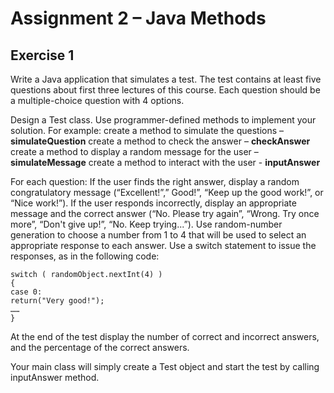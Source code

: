 # Assignment 2 – Java Methods

## Exercise 1

Write a Java application that simulates a test. The test contains at least five questions about first three lectures of this course. Each question should be a multiple-choice question with 4 options. 

Design a Test class. Use programmer-defined methods to implement your solution. For example:
create a method to simulate the questions – **simulateQuestion**
create a method to check the answer – **checkAnswer**
create a method to display a random message for the user – **simulateMessage**
create a method to interact with the user - **inputAnswer**

For each question:
If the user finds the right answer, display a random congratulatory message (“Excellent!”,” Good!”, “Keep up the good work!”, or “Nice work!”).
If the user responds incorrectly, display an appropriate message and the correct answer (“No. Please try again”, “Wrong. Try once more”, “Don't give up!”, “No. Keep trying...”).
Use random-number generation to choose a number from 1 to 4 that will be used to select an appropriate response to each answer. 
Use a switch statement to issue the responses, as in the following code:

    switch ( randomObject.nextInt(4) )
    {
    case 0:
    return("Very good!");
    ……
    }

At the end of the test display the number of correct and incorrect answers, and the percentage of the correct answers.

Your main class will simply create a Test object and start the test by calling inputAnswer method.
